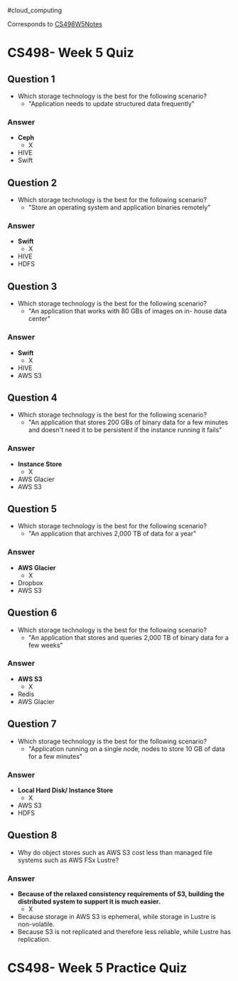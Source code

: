 #cloud_computing 

Corresponds to [CS498W5Notes](../../W5/CS498W5Notes.md)

# CS498- Week 5 Quiz

## Question 1

- Which storage technology is the best for the following scenario?
	- "Application needs to update structured data frequently"

### Answer

- **Ceph**
	- X
- HIVE
- Swift

## Question 2

- Which storage technology is the best for the following scenario?
	- "Store an operating system and application binaries remotely"

### Answer

- **Swift**
	- X
- HIVE
- HDFS

## Question 3

- Which storage technology is the best for the following scenario?
	- "An application that works with 80 GBs of images on in- house data center"

### Answer

- **Swift**
	- X
- HIVE
- AWS S3

## Question 4

- Which storage technology is the best for the following scenario?
	- "An application that stores 200 GBs of binary data for a few minutes and doesn't need it to be persistent if the instance running it fails"

### Answer

- **Instance Store**
	- X
- AWS Glacier
- AWS S3

## Question 5

- Which storage technology is the best for the following scenario?
	- "An application that archives 2,000 TB of data for a year"

### Answer

- **AWS Glacier**
	- X
- Dropbox
- AWS S3

## Question 6

- Which storage technology is the best for the following scenario?
	- "An application that stores and queries 2,000 TB of binary data for a few weeks"

### Answer

- **AWS S3**
	- X
- Redis
- AWS Glacier

## Question 7

- Which storage technology is the best for the following scenario?
	- "Application running on a single node, nodes to store 10 GB of data for a few minutes"

### Answer

- **Local Hard Disk/ Instance Store**
	- X
- AWS S3
- HDFS

## Question 8

- Why do object stores such as AWS S3 cost less than managed file systems such as AWS FSx Lustre?

### Answer

- **Because of the relaxed consistency requirements of S3, building the distributed system to support it is much easier.**
	- X
- Because storage in AWS S3 is ephemeral, while storage in Lustre is non-volatile.
- Because S3 is not replicated and therefore less reliable, while Lustre has replication.

# CS498- Week 5 Practice Quiz